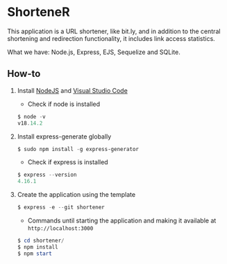 # ShorteneR
This application is a URL shortener, like bit.ly, and in addition to the central shortening and redirection functionality, it includes link access statistics.  

What we have: Node.js, Express, EJS, Sequelize and SQLite.

## How-to
1. Install [NodeJS](https://nodejs.org/) and [Visual Studio Code](https://code.visualstudio.com)
   - Check if node is installed
   ```powershell
   $ node -v
   v18.14.2
   ```
  
2. Install express-generate globally
   ```powershell
   $ sudo npm install -g express-generator
   ```

   * Check if express is installed
   ```powershell
   $ express --version
   4.16.1
   ```

3. Create the application using the template
   ```powershell
   $ express -e --git shortener
   ```
  
   * Commands until starting the application and making it available at `http://localhost:3000`
   ```powershell
   $ cd shortener/
   $ npm install
   $ npm start
   ```

